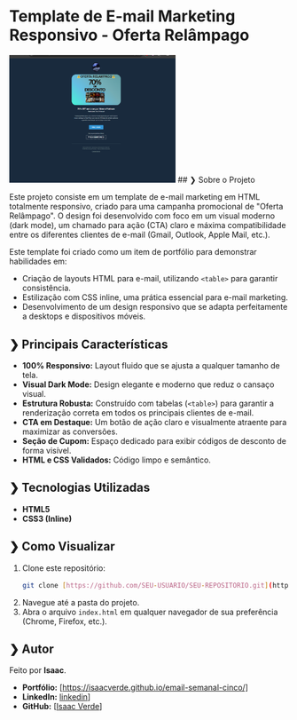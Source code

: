 # Template de E-mail Marketing Responsivo - Oferta Relâmpago

<img src="capa.png" width="300">
## ❯ Sobre o Projeto

Este projeto consiste em um template de e-mail marketing em HTML totalmente responsivo, criado para uma campanha promocional de "Oferta Relâmpago". O design foi desenvolvido com foco em um visual moderno (dark mode), um chamado para ação (CTA) claro e máxima compatibilidade entre os diferentes clientes de e-mail (Gmail, Outlook, Apple Mail, etc.).

Este template foi criado como um item de portfólio para demonstrar habilidades em:
-   Criação de layouts HTML para e-mail, utilizando `<table>` para garantir consistência.
-   Estilização com CSS inline, uma prática essencial para e-mail marketing.
-   Desenvolvimento de um design responsivo que se adapta perfeitamente a desktops e dispositivos móveis.

## ❯ Principais Características

-   **100% Responsivo:** Layout fluido que se ajusta a qualquer tamanho de tela.
-   **Visual Dark Mode:** Design elegante e moderno que reduz o cansaço visual.
-   **Estrutura Robusta:** Construído com tabelas (`<table>`) para garantir a renderização correta em todos os principais clientes de e-mail.
-   **CTA em Destaque:** Um botão de ação claro e visualmente atraente para maximizar as conversões.
-   **Seção de Cupom:** Espaço dedicado para exibir códigos de desconto de forma visível.
-   **HTML e CSS Validados:** Código limpo e semântico.

## ❯ Tecnologias Utilizadas

-   **HTML5**
-   **CSS3 (Inline)**

## ❯ Como Visualizar

1.  Clone este repositório:
    ```sh
    git clone [https://github.com/SEU-USUARIO/SEU-REPOSITORIO.git](https://github.com/SEU-USUARIO/SEU-REPOSITORIO.git)
    ```
2.  Navegue até a pasta do projeto.
3.  Abra o arquivo `index.html` em qualquer navegador de sua preferência (Chrome, Firefox, etc.).

## ❯ Autor

Feito por **Isaac**.

-   **Portfólio:** [https://isaacverde.github.io/email-semanal-cinco/]
-   **LinkedIn:** [linkedin](https://www.linkedin.com/in/isaac-santos-b50347302/)]
-   **GitHub:** [[Isaac Verde](https://github.com/IsaacVerde)]




